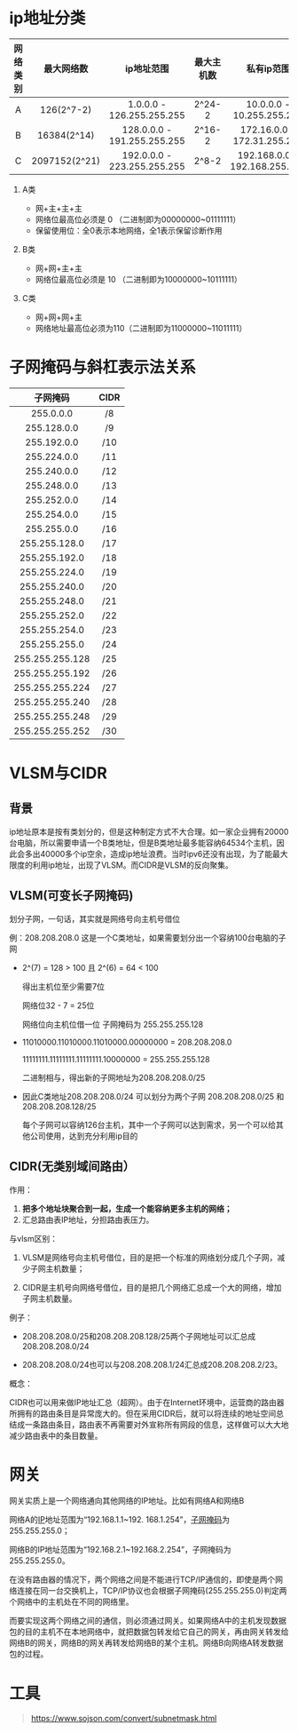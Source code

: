 #  ip地址分类

| 网络类别 |  最大网络数   |         ip地址范围          | 最大主机数 |          私有ip范围           |
| :------: | :-----------: | :-------------------------: | :--------: | :---------------------------: |
|    A     |  126(2^7-2)   |  1.0.0.0 - 126.255.255.255  |   2^24-2   |   10.0.0.0 - 10.255.255.255   |
|    B     |  16384(2^14)  | 128.0.0.0 - 191.255.255.255 |   2^16-2   |  172.16.0.0 - 172.31.255.255  |
|    C     | 2097152(2^21) | 192.0.0.0 - 223.255.255.255 |   2^8-2    | 192.168.0.0 - 192.168.255.255 |

1. A类 
   * 网+主+主+主 
   * 网络位最高位必须是 0   （二进制即为00000000~01111111）
   * 保留使用位：全0表示本地网络，全1表示保留诊断作用

2. B类
   * 网+网+主+主
   * 网络位最高位必须是 10 （二进制即为10000000~10111111）
3. C类
   * 网+网+网+主
   * 网络地址最高位必须为110（二进制即为11000000~11011111）

# 子网掩码与斜杠表示法关系

|    子网掩码     | CIDR |
| :-------------: | :--: |
|    255.0.0.0    |  /8  |
|   255.128.0.0   |  /9  |
|   255.192.0.0   | /10  |
|   255.224.0.0   | /11  |
|   255.240.0.0   | /12  |
|   255.248.0.0   | /13  |
|   255.252.0.0   | /14  |
|   255.254.0.0   | /15  |
|   255.255.0.0   | /16  |
|  255.255.128.0  | /17  |
|  255.255.192.0  | /18  |
|  255.255.224.0  | /19  |
|  255.255.240.0  | /20  |
|  255.255.248.0  | /21  |
|  255.255.252.0  | /22  |
|  255.255.254.0  | /23  |
|  255.255.255.0  | /24  |
| 255.255.255.128 | /25  |
| 255.255.255.192 | /26  |
| 255.255.255.224 | /27  |
| 255.255.255.240 | /28  |
| 255.255.255.248 | /29  |
| 255.255.255.252 | /30  |

# VLSM与CIDR

## 背景

ip地址原本是按有类划分的，但是这种制定方式不大合理。如一家企业拥有20000台电脑，所以需要申请一个B类地址，但是B类地址最多能容纳64534个主机，因此会多出40000多个ip空余，造成ip地址浪费。当时ipv6还没有出现，为了能最大限度的利用ip地址，出现了VLSM。而CIDR是VLSM的反向聚集。	

## VLSM(可变长子网掩码)

划分子网，一句话，其实就是网络号向主机号借位

例：208.208.208.0 这是一个C类地址，如果需要划分出一个容纳100台电脑的子网

* 2^(7) = 128 > 100 且 2^(6) = 64 < 100

  得出主机位至少需要7位

  网络位32 - 7 = 25位

  网络位向主机位借一位 子网掩码为 255.255.255.128

* 11010000.11010000.11010000.00000000 = 208.208.208.0

  11111111.11111111.11111111.10000000 = 255.255.255.128

  二进制相与，得出新的子网地址为208.208.208.0/25

* 因此C类地址208.208.208.0/24 可以划分为两个子网 208.208.208.0/25 和 208.208.208.128/25

  每个子网可以容纳126台主机，其中一个子网可以达到需求，另一个可以给其他公司使用，达到充分利用ip目的

## CIDR(无类别域间路由）

作用：

1. **把多个地址块聚合到一起，生成一个能容纳更多主机的网络；**
2. 汇总路由表IP地址，分担路由表压力。

与vlsm区别：

1. VLSM是网络号向主机号借位，目的是把一个标准的网络划分成几个子网，减少子网主机数量；

2. CIDR是主机号向网络号借位，目的是把几个网络汇总成一个大的网络，增加子网主机数量。

例子：

* 208.208.208.0/25和208.208.208.128/25两个子网地址可以汇总成208.208.208.0/24

* 208.208.208.0/24也可以与208.208.208.1/24汇总成208.208.208.2/23。

概念：

CIDR也可以用来做IP地址汇总（超网）。由于在Internet环境中，运营商的路由器所拥有的路由条目是异常庞大的。但在采用CIDR后，就可以将连续的地址空间总结成一条路由条目，路由表不再需要对外宣称所有网段的信息，这样做可以大大地减少路由表中的条目数量。



# 网关

网关实质上是一个网络通向其他网络的IP地址。比如有网络A和网络B

网络A的[IP](http://baike.baidu.com/view/8370.htm)地址范围为“192.168.1.1~192. 168.1.254”，[子网掩码](http://baike.baidu.com/view/878.htm)为255.255.255.0；

网络B的IP地址范围为“192.168.2.1~192.168.2.254”，子网掩码为255.255.255.0。

在没有路由器的情况下，两个网络之间是不能进行TCP/IP通信的，即使是两个网络连接在同一台交换机上，TCP/IP协议也会根据子网掩码(255.255.255.0)判定两个网络中的主机处在不同的网络里。

而要实现这两个网络之间的通信，则必须通过网关。如果网络A中的主机发现数据包的目的主机不在本地网络中，就把数据包转发给它自己的网关，再由网关转发给网络B的网关，网络B的网关再转发给网络B的某个主机。网络B向网络A转发数据包的过程。

# 工具

> https://www.sojson.com/convert/subnetmask.html